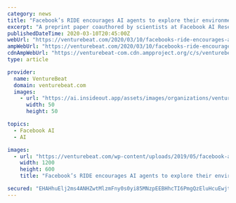 ```yaml
---
category: news
title: "Facebook’s RIDE encourages AI agents to explore their environments"
excerpt: "A preprint paper coauthored by scientists at Facebook AI Research describes Rewarding Impact-Driven Exploration (RIDE), an intrinsic reward method that encourages AI-driven agents to take actions ..."
publishedDateTime: 2020-03-10T20:45:00Z
webUrl: "https://venturebeat.com/2020/03/10/facebooks-ride-encourages-ai-agents-to-explore-their-environments/"
ampWebUrl: "https://venturebeat.com/2020/03/10/facebooks-ride-encourages-ai-agents-to-explore-their-environments/amp/"
cdnAmpWebUrl: "https://venturebeat-com.cdn.ampproject.org/c/s/venturebeat.com/2020/03/10/facebooks-ride-encourages-ai-agents-to-explore-their-environments/amp/"
type: article

provider:
  name: VentureBeat
  domain: venturebeat.com
  images:
    - url: "https://ai.insideout.app/assets/images/organizations/venturebeat.com-50x50.jpg"
      width: 50
      height: 50

topics:
  - Facebook AI
  - AI

images:
  - url: "https://venturebeat.com/wp-content/uploads/2019/05/facebook-ai.jpg?fit=1200%2C600&strip=all"
    width: 1200
    height: 600
    title: "Facebook’s RIDE encourages AI agents to explore their environments"

secured: "EHAHhuElj2ms4ANHZwtMlzmFny0s0yi85MNzpEEBHhcTI6PmgQzEluHcuEwjtAOtaloiOSQubDf/TlTpUfudnCpNzYauXDiFq4eiuhZkCBMrXMRETxQ5KNTIKoOwN5aRc2FU40dOoZu3muSNf1zl30DdsaLyy5CtE1PRTSZlqb06joaBCsU55Fg1n5vW3iEzruwtjRlzxtPx5tIPee1aB8swv3H0qPdao1JlLkinsX3Dcp1SFTGWKEIvPJ4TWNwW/jrSSFAdTyiu9ye63ewlSBu9+02acrkIV/ubqzaxvUGZFgceJUPkaksPheGolPup;HPST48AbPZ9MfC5A4JV4KA=="
---
```


